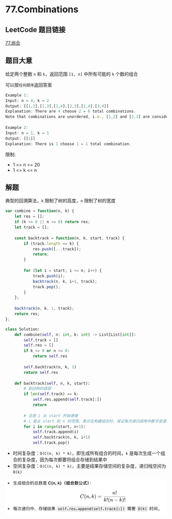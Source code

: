 # 77.Combinations

## LeetCode 题目链接

[77.组合](https://leetcode.cn/problems/combinations/)

## 题目大意

给定两个整数 `n` 和 `k`，返回范围 `[1, n]` 中所有可能的 `k` 个数的组合

可以按`任何顺序`返回答案

```js
Example 1:
Input: n = 4, k = 2
Output: [[1,2],[1,3],[1,4],[2,3],[2,4],[3,4]]
Explanation: There are 4 choose 2 = 6 total combinations.
Note that combinations are unordered, i.e., [1,2] and [2,1] are considered to be the same combination.

Example 2:
Input: n = 1, k = 1
Output: [[1]]
Explanation: There is 1 choose 1 = 1 total combination.
```

限制:
- 1 <= n <= 20
- 1 <= k <= n

## 解题

典型的回溯算法，`k` 限制了树的高度，`n` 限制了树的宽度

```js
var combine = function(n, k) {
    let res = [];
    if (k <= 0 || n <= 0) return res;
    let track = [];

    const backtrack = function(n, k, start, track) {
        if (track.length == k) {
            res.push([...track]);
            return;
        }

        for (let i = start; i <= n; i++) {
            track.push(i);
            backtrack(n, k, i+1, track);
            track.pop();
        }
    };

    backtrack(n, k, 1, track);
    return res;
};
```
```python
class Solution:
    def combine(self, n: int, k: int) -> List[List[int]]:
        self.track = []
        self.res = []
        if k <= 0 or n <= 0:
            return self.res
        
        self.backtrack(n, k, 1)
        return self.res
    
    def backtrack(self, n, k, start):
        # 到达树的底部
        if len(self.track) == k:
            self.res.append(self.track[:])
            return
        
        # 注意 i 从 start 开始递增
        # i 是从 start 到 n 的范围，表示在构建组合时，保证每次递归调用中数字是递增的，避免重复选择或选择顺序颠倒
        for i in range(start, n+1):
            self.track.append(i)
            self.backtrack(n, k, i+1)
            self.track.pop()
```

- 时间复杂度：`O(C(n, k) * k)`，即生成所有组合的时间，`k` 是每次生成一个组合的复杂度，因为每次都要将组合存储到结果中
- 空间复杂度：`O(C(n, k) * k)`，主要是结果存储空间的复杂度，递归栈空间为 `O(k)`

![alt text](images/cn_77.png)